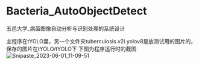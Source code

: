 # Bacteria_AutoObjectDetect
五邑大学_病菌图像自动分析与识别处理的系统设计

主程序在tYOLO里，另一个文件夹tuberculosis.v2i.yolov8是放测试用的图片的，保存的图片在tYOLO/tYOLO下
下图为程序运行时的截图 
![Snipaste_2023-06-01_11-09-51](https://github.com/dokiboki/Bacteria_AutoObjectDetect/assets/73928765/566c5b52-4c22-4e31-9040-9e9a1c603550)

